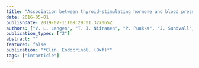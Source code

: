 ```yaml
---
title: "Association between thyroid-stimulating hormone and blood pressure in adults: an 11-year longitudinal study"
date: 2016-05-01
publishDate: 2019-07-11T08:29:01.327065Z
authors: ["V. L. Langen", "T. J. Niiranen", "P. Puukka", "J. Sundvall", "A. M. Jula"]
publication_types: ["2"]
abstract: ""
featured: false
publication: "*Clin. Endocrinol. (Oxf)*"
tags: ["intarticle"]
---
```


